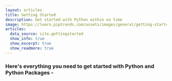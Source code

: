 ```yaml
---
layout: articles
title: Getting Started
description: Get started with Python within no time
image: https://learn.piptrends.com/assets/images/general/getting-started-cover.png
articles:
  data_source: site.gettingstarted
  show_info: true
  show_excerpt: true
  show_readmore: true
---
```


### Here's everything you need to get started with Python and Python Packages -